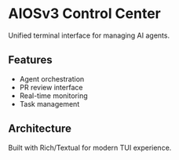 # AIOSv3 Control Center

Unified terminal interface for managing AI agents.

## Features
- Agent orchestration
- PR review interface  
- Real-time monitoring
- Task management

## Architecture
Built with Rich/Textual for modern TUI experience.
